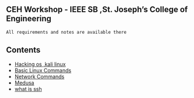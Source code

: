 
## CEH Workshop - IEEE SB ,St. Joseph’s College of Engineering

```
All requirements and notes are available there
```
## Contents

* [Hacking os ,kali linux](https://github.com/blackhatsacademy/sjcetpalai/blob/main/note/hacking-os-kali-lnux.md)
* [Basic Linux Commands](https://github.com/blackhatsacademy/sjcetpalai/tree/main/note/basic-linux-commands.md)
* [Network Commands](https://github.com/blackhatsacademy/sjcetpalai/tree/main/note/network-commands.md)
* [Medusa](https://github.com/blackhatsacademy/sjcetpalai/tree/main/note/medusa.md)
* [what is ssh](https://github.com/blackhatsacademy/sjcetpalai/tree/main/note/what-is-ssh.md)
